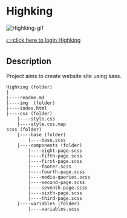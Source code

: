 <h1>Highking</h1>

![Highking-gif](./img/Highking.gif)

[👉click here to login Highking](https://ilkerkr.github.io/Highking/)

<h2> Description</h2>

<p>Project aims to create website site using sass.</p>

```
Highking (folder)
|
|----readme.md                  
|----img  (folder)             
|----index.html  
|----css (folder)
    |----style.css
    |----style.css.map
scss (folder)
    |----base (folder)
        |----base.scss
    |----components (folder)
        |----eight-page.scss
        |----fifth-page.scss
        |----first-page.scss
        |----footer.scss
        |----fourth-page.scss
        |----media-queries.scss
        |----second-page.scss
        |----seventh-page.scss
        |----sixth-page.scss
        |----third-page.scss
    |----variables (folder)
        |----variables.scss
```